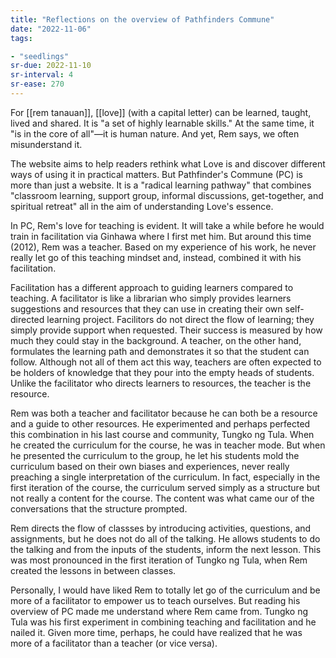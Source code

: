 ```yaml
---
title: "Reflections on the overview of Pathfinders Commune"
date: "2022-11-06"
tags:

- "seedlings"
sr-due: 2022-11-10
sr-interval: 4
sr-ease: 270
---
```


For [[rem tanauan]], [[love]] (with a capital letter) can be learned, taught, lived and shared. It is "a set of highly learnable skills." At the same time, it "is in the core of all"—it is human nature. And yet, Rem says, we often misunderstand it.

The website aims to help readers rethink what Love is and discover different ways of using it in practical matters. But Pathfinder's Commune (PC) is more than just a website. It is a "radical learning pathway" that combines "classroom learning, support group, informal discussions, get-together, and spiritual retreat" all in the aim of understanding Love's essence.

In PC, Rem's love for teaching is evident. It will take a while before he would train in facilitation via Ginhawa where I first met him. But around this time (2012), Rem was a teacher. Based on my experience of his work, he never really let go of this teaching mindset and, instead, combined it with his facilitation.

Facilitation has a different approach to guiding learners compared to teaching. A facilitator is like a librarian who simply provides learners suggestions and resources that they can use in creating their own self-directed learning project. Facilitors do not direct the flow of learning; they simply provide support when requested. Their success is measured by how much they could stay in the background. A teacher, on the other hand, formulates the learning path and demonstrates it so that the student can follow. Although not all of them act this way, teachers are often expected to be holders of knowledge that they pour into the empty heads of students. Unlike the facilitator who directs learners to resources, the teacher is the resource.

Rem was both a teacher and facilitator because he can both be a resource and a guide to other resources. He experimented and perhaps perfected this combination in his last course and community, Tungko ng Tula. When he created the curriculum for the course, he was in teacher mode. But when he presented the curriculum to the group, he let his students mold the curriculum based on their own biases and experiences, never really preaching a single interpretation of the curriculum. In fact, especially in the first iteration of the course, the curriculum served simply as a structure but not really a content for the course. The content was what came our of the conversations that the structure prompted.

Rem directs the flow of classses by introducing activities, questions, and assignments, but he does not do all of the talking. He allows students to do the talking and from the inputs of the students, inform the next lesson. This was most pronounced in the first iteration of Tungko ng Tula, when Rem created the lessons in between classes.

Personally, I would have liked Rem to totally let go of the curriculum and be more of a facilitator to empower us to teach ourselves. But reading his overview of PC made me understand where Rem came from. Tungko ng Tula was his first experiment in combining teaching and facilitation and he nailed it. Given more time, perhaps, he could have realized that he was more of a facilitator than a teacher (or vice versa).